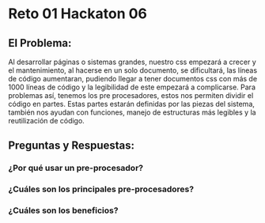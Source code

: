 # Reto 01 Hackaton 06

## El Problema:

Al desarrollar páginas o sistemas grandes, nuestro css empezará a crecer y el mantenimiento, al hacerse en un solo documento, se dificultará, las líneas de código 
aumentaran, pudiendo llegar a tener documentos css con más de 1000 líneas de código y la legibilidad de este empezará a complicarse. Para problemas así, tenemos los pre procesadores, estos nos permiten dividir el código en partes. Estas partes estarán definidas por las piezas del sistema, también nos ayudan con funciones, manejo de estructuras más legibles y la reutilización de código.

## Preguntas y Respuestas:

### ¿Por qué usar un pre-procesador?

### ¿Cuáles son los principales pre-procesadores?

### ¿Cuáles son los beneficios?
